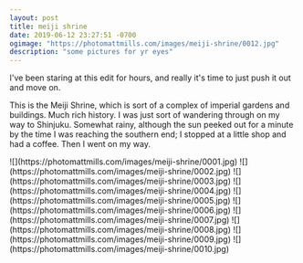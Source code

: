 ```yaml
---
layout: post
title: meiji shrine
date: 2019-06-12 23:27:51 -0700
ogimage: "https://photomattmills.com/images/meiji-shrine/0012.jpg"
description: "some pictures for yr eyes"
---
```


I've been staring at this edit for hours, and really it's time to just push it out and move on.

This is the Meiji Shrine, which is sort of a complex of imperial gardens and buildings. Much rich history. I was just sort of wandering through on my way to Shinjuku. Somewhat rainy, although the sun peeked out for a minute by the time I was reaching the southern end; I stopped at a little shop and had a coffee. Then I went on my way. 

<span style="display:block;" class="center">
  ![](https://photomattmills.com/images/meiji-shrine/0001.jpg)
<span class="caption"></span>
![](https://photomattmills.com/images/meiji-shrine/0002.jpg)
<span class="caption"></span>
![](https://photomattmills.com/images/meiji-shrine/0003.jpg)
<span class="caption"></span>
![](https://photomattmills.com/images/meiji-shrine/0004.jpg)
<span class="caption"></span>
![](https://photomattmills.com/images/meiji-shrine/0005.jpg)
<span class="caption"></span>
![](https://photomattmills.com/images/meiji-shrine/0006.jpg)
<span class="caption"></span>
![](https://photomattmills.com/images/meiji-shrine/0007.jpg)
<span class="caption"></span>
![](https://photomattmills.com/images/meiji-shrine/0008.jpg)
<span class="caption"></span>
![](https://photomattmills.com/images/meiji-shrine/0009.jpg)
<span class="caption"></span>
![](https://photomattmills.com/images/meiji-shrine/0010.jpg)
<span class="caption"></span>
</span>
